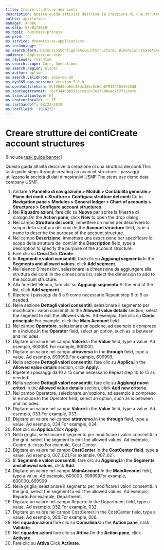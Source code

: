 ```yaml
---
title: Creare strutture dei conti
description: Questa guida attività descrive la creazione di una struttura dei conti.
author: aprilolson
manager: AnnBe
ms.date: 07/01/2019
ms.topic: business-process
ms.prod: ''
ms.service: dynamics-ax-applications
ms.technology: ''
ms.search.form: DimensionConfigureAccountStructure, DimensionCreateAccountStructure, DimensionHierarchyAddLevel, DimensionHierarchyConstraintActivate
audience: Application User
ms.reviewer: roschlom
ms.search.scope: Core, Operations
ms.search.region: Global
ms.author: aolson
ms.search.validFrom: 2016-06-30
ms.dyn365.ops.version: Version 7.0.0
ms.openlocfilehash: 8b100d5da6ec26dc386c0c6cb0793245531eb0d8
ms.sourcegitcommit: cbcf344b3b552acca56c3e27606eac7f2f124afe
ms.translationtype: HT
ms.contentlocale: it-IT
ms.lasthandoff: 08/22/2019
ms.locfileid: "1916232"
---
```

# <a name="create-account-structures"></a><span data-ttu-id="420ad-103">Creare strutture dei conti</span><span class="sxs-lookup"><span data-stu-id="420ad-103">Create account structures</span></span>

[!include [task guide banner](../../includes/task-guide-banner.md)]

<span data-ttu-id="420ad-104">Questa guida attività descrive la creazione di una struttura dei conti.</span><span class="sxs-lookup"><span data-stu-id="420ad-104">This task guide steps through creating an account structure.</span></span> <span data-ttu-id="420ad-105">I passaggi utilizzano la società di dati dimostrativi USMF.</span><span class="sxs-lookup"><span data-stu-id="420ad-105">The steps use demo data company USMF.</span></span>

1. <span data-ttu-id="420ad-106">Andare a **Pannello di navigazione > Moduli > Contabilità generale > Piano dei conti > Strutture > Configura strutture dei conti**.</span><span class="sxs-lookup"><span data-stu-id="420ad-106">Go to **Navigation pane > Modules > General ledger > Chart of accounts > Structures > Configure account structures**.</span></span>
2. <span data-ttu-id="420ad-107">Nel **Riquadro azioni**, fare clic su **Nuovo** per aprire la finestra di dialogo.</span><span class="sxs-lookup"><span data-stu-id="420ad-107">On the **Action pane**, click **New** to open the drop dialog.</span></span>
3. <span data-ttu-id="420ad-108">Nel campo **Struttura dei conti**, immettere un nome per descrivere lo scopo della struttura dei conti.</span><span class="sxs-lookup"><span data-stu-id="420ad-108">In the **Account structure** field, type a name to describe the purpose of the account structure.</span></span>
4. <span data-ttu-id="420ad-109">Nel campo **Descrizione**, immettere una descrizione per specificare lo scopo della struttura dei conti.</span><span class="sxs-lookup"><span data-stu-id="420ad-109">In the **Description** field, type a description to specify the purpose of the account structure.</span></span>
5. <span data-ttu-id="420ad-110">Fare clic su **Crea**.</span><span class="sxs-lookup"><span data-stu-id="420ad-110">Click **Create**.</span></span>
6. <span data-ttu-id="420ad-111">In **Segmenti e valori consentiti**, fare clic su **Aggiungi segmento**.</span><span class="sxs-lookup"><span data-stu-id="420ad-111">In the **Segments and allowed values**, click **Add segment**.</span></span>
7. <span data-ttu-id="420ad-112">Nell'elenco Dimensioni, selezionare la dimensione da aggiungere alla struttura dei conti.</span><span class="sxs-lookup"><span data-stu-id="420ad-112">In the dimensions list, select the dimension to add to the account structure.</span></span>
8. <span data-ttu-id="420ad-113">Alla fine dell'elenco, fare clic su **Aggiungi segmento**.</span><span class="sxs-lookup"><span data-stu-id="420ad-113">At the end of the list, click **Add segment**.</span></span>
9. <span data-ttu-id="420ad-114">Ripetere i passaggi da 6 a 9 come necessario.</span><span class="sxs-lookup"><span data-stu-id="420ad-114">Repeat step 6 to 9 as needed.</span></span>
10. <span data-ttu-id="420ad-115">Nella sezione **Dettagli valori consentiti**, selezionare il segmento per modificare i valori consentiti.</span><span class="sxs-lookup"><span data-stu-id="420ad-115">In the **Allowed value details** section, select the segment to edit the allowed values.</span></span>
    <span data-ttu-id="420ad-116">Ad esempio, fare clic su **Conto principale**.</span><span class="sxs-lookup"><span data-stu-id="420ad-116">For example, click the **Main Account** field.</span></span>  
11. <span data-ttu-id="420ad-117">Nel campo **Operatore**, selezionare un'opzione, ad esempio è compreso in e include.</span><span class="sxs-lookup"><span data-stu-id="420ad-117">In the **Operator** field, select an option, such as is between and includes.</span></span>
12. <span data-ttu-id="420ad-118">Digitare un valore nel campo **Valore**.</span><span class="sxs-lookup"><span data-stu-id="420ad-118">In the **Value** field, type a value.</span></span> <span data-ttu-id="420ad-119">Ad esempio, 600000.</span><span class="sxs-lookup"><span data-stu-id="420ad-119">For example, 600000.</span></span>  
13. <span data-ttu-id="420ad-120">Digitare un valore nel campo **attraverso**.</span><span class="sxs-lookup"><span data-stu-id="420ad-120">In the **through** field, type a value.</span></span> <span data-ttu-id="420ad-121">Ad esempio, 699999.</span><span class="sxs-lookup"><span data-stu-id="420ad-121">For example, 699999.</span></span>  
14. <span data-ttu-id="420ad-122">Nella sezione **Dettagli valori consentiti**, fare clic su **Applica**.</span><span class="sxs-lookup"><span data-stu-id="420ad-122">In the **Allowed value details** section, click **Apply**.</span></span>
15. <span data-ttu-id="420ad-123">Ripetere i passaggi da 10 a 15 come necessario.</span><span class="sxs-lookup"><span data-stu-id="420ad-123">Repeat step 10 to 15 as needed.</span></span>  
16. <span data-ttu-id="420ad-124">Nella sezione **Dettagli valori consentiti**, fare clic su **Aggiungi nuovi criteri**.</span><span class="sxs-lookup"><span data-stu-id="420ad-124">In the **Allowed value details** section, click **Add new criteria**.</span></span>
17. <span data-ttu-id="420ad-125">Nel campo Operatore, selezionare un'opzione, ad esempio è compreso in e include.</span><span class="sxs-lookup"><span data-stu-id="420ad-125">In the Operator field, select an option, such as is between and includes.</span></span>
18. <span data-ttu-id="420ad-126">Digitare un valore nel campo **Valore**.</span><span class="sxs-lookup"><span data-stu-id="420ad-126">In the **Value** field, type a value.</span></span> <span data-ttu-id="420ad-127">Ad esempio, 033.</span><span class="sxs-lookup"><span data-stu-id="420ad-127">For example, 033.</span></span>  
19. <span data-ttu-id="420ad-128">Digitare un valore nel campo **attraverso**.</span><span class="sxs-lookup"><span data-stu-id="420ad-128">In the **through** field, type a value.</span></span> <span data-ttu-id="420ad-129">Ad esempio, 034.</span><span class="sxs-lookup"><span data-stu-id="420ad-129">For example, 034.</span></span>  
20. <span data-ttu-id="420ad-130">Fare clic su **Applica**.</span><span class="sxs-lookup"><span data-stu-id="420ad-130">Click **Apply**.</span></span>
21. <span data-ttu-id="420ad-131">Nella griglia, selezionare il segmento per modificare i valori consentiti.</span><span class="sxs-lookup"><span data-stu-id="420ad-131">In the grid, select the segment to edit the allowed values.</span></span> <span data-ttu-id="420ad-132">Ad esempio, Centro di costo.</span><span class="sxs-lookup"><span data-stu-id="420ad-132">For example, Cost Center.</span></span>  
22. <span data-ttu-id="420ad-133">Digitare un valore nel campo **CostCenter**.</span><span class="sxs-lookup"><span data-stu-id="420ad-133">In the **CostCenter field**, type a value.</span></span> <span data-ttu-id="420ad-134">Ad esempio, 007..021.</span><span class="sxs-lookup"><span data-stu-id="420ad-134">For example, 007..021.</span></span>  
23. <span data-ttu-id="420ad-135">In **Segmenti e valori consentiti**, fare clic su **Aggiungi**.</span><span class="sxs-lookup"><span data-stu-id="420ad-135">In the **Segments and allowed values**, click **Add**.</span></span>
24. <span data-ttu-id="420ad-136">Digitare un valore nel campo **MainAccount**.</span><span class="sxs-lookup"><span data-stu-id="420ad-136">In the **MainAccount** field, type a value.</span></span> <span data-ttu-id="420ad-137">Ad esempio, 600000..699999</span><span class="sxs-lookup"><span data-stu-id="420ad-137">For example, 600000..699999</span></span>  
25. <span data-ttu-id="420ad-138">Nella griglia, selezionare il segmento per modificare i valori consentiti.</span><span class="sxs-lookup"><span data-stu-id="420ad-138">In the grid, select the segment to edit the allowed values.</span></span> <span data-ttu-id="420ad-139">Ad esempio, Reparto.</span><span class="sxs-lookup"><span data-stu-id="420ad-139">For example, Department.</span></span>  
26. <span data-ttu-id="420ad-140">Digitare un valore nel campo Reparto.</span><span class="sxs-lookup"><span data-stu-id="420ad-140">In the Department field, type a value.</span></span> <span data-ttu-id="420ad-141">Ad esempio, 032.</span><span class="sxs-lookup"><span data-stu-id="420ad-141">For example, 032.</span></span>  
27. <span data-ttu-id="420ad-142">Digitare un valore nel campo CostCenter.</span><span class="sxs-lookup"><span data-stu-id="420ad-142">In the CostCenter field, type a value.</span></span> <span data-ttu-id="420ad-143">Ad esempio, 086.</span><span class="sxs-lookup"><span data-stu-id="420ad-143">For example, 086.</span></span>  
28. <span data-ttu-id="420ad-144">Nel **riquadro azioni** fare clic su **Convalida**.</span><span class="sxs-lookup"><span data-stu-id="420ad-144">On the **Action pane**, click **Validate**.</span></span>
29. <span data-ttu-id="420ad-145">Nel **riquadro azioni** fare clic su **Attiva**.</span><span class="sxs-lookup"><span data-stu-id="420ad-145">On the **Action pane**, click **Activate**.</span></span>
30. <span data-ttu-id="420ad-146">Fare clic su **Attiva**.</span><span class="sxs-lookup"><span data-stu-id="420ad-146">Click **Activate**.</span></span>

